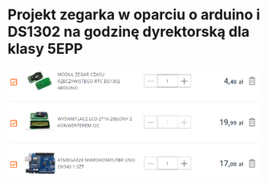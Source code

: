 # Projekt zegarka  w oparciu o arduino i DS1302 na godzinę dyrektorską dla klasy 5EPP
![elementy](https://github.com/gcygan2/RTC/blob/main/wyposazenie.png)
